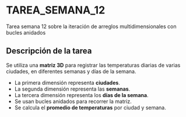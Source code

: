 # TAREA_SEMANA_12
Tarea semana 12 sobre  la iteración de arreglos multidimensionales con bucles anidados

## Descripción de la tarea
Se utiliza una **matriz 3D** para registrar las temperaturas diarias de varias ciudades, en diferentes semanas y días de la semana.
- La primera dimensión representa **ciudades**.
- La segunda dimensión representa las **semanas**.
- La tercera dimensión representa los **días de la semana**.
- Se usan bucles anidados para recorrer la matriz.
- Se calcula el **promedio de temperaturas** por ciudad y semana.